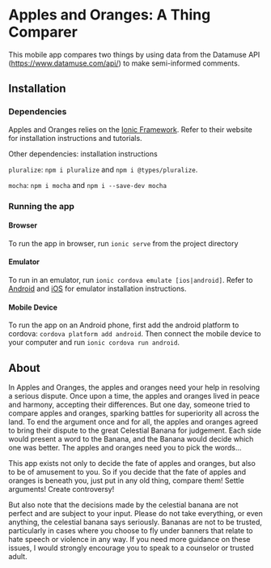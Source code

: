 # Apples and Oranges: A Thing Comparer

This mobile app compares two things by using data from the Datamuse API (https://www.datamuse.com/api/) to make semi-informed comments.

## Installation

### Dependencies

Apples and Oranges relies on the [Ionic Framework](https://ionicframework.com/).
 Refer to their website for installation instructions and tutorials.
 
 Other dependencies: installation instructions

`pluralize`: `npm i pluralize` and `npm i @types/pluralize`.

`mocha`: `npm i mocha` and `npm i --save-dev mocha`

### Running the app

#### Browser
To run the app in browser, run `ionic serve` from the project directory

#### Emulator
To run in an emulator, run `ionic cordova emulate [ios|android]`. Refer to 
[Android](https://developer.android.com/studio/run/emulator) 
and [iOS](https://developer.apple.com/library/archive/documentation/ToolsLanguages/Conceptual/Xcode_Overview/RunningintheSimulator.html)
for emulator installation instructions.

#### Mobile Device
To run the app on an Android phone, first add the android platform to cordova: `cordova platform add android`.
Then connect the mobile device to your computer and run `ionic cordova run android`.

## About

In Apples and Oranges, the apples and oranges need your help in resolving a serious dispute. Once upon a time, the apples and oranges lived in peace and harmony, accepting their differences. But one day, someone tried to compare apples and oranges, sparking battles for superiority all across the land. To end the argument once and for all, the apples and oranges agreed to bring their dispute to the great Celestial Banana for judgement. Each side would present a word to the Banana, and the Banana would decide which one was better. The apples and oranges need you to pick the words...

This app exists not only to decide the fate of apples and oranges, but also to be of amusement to you. So if you decide that the fate of apples and oranges is beneath you, just put in any old thing, compare them! Settle arguments! Create controversy!

But also note that the decisions made by the celestial banana are not perfect and are subject to your input. Please do not take everything, or even anything, the celestial banana says seriously. Bananas are not to be trusted, particularly in cases where you choose to fly under banners that relate to hate speech or violence in any way. If you need more guidance on these issues, I would strongly encourage you to speak to a counselor or trusted adult.

